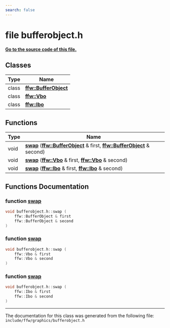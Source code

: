 ```yaml
---
search: false
---
```


# file bufferobject.h

**[Go to the source code of this file.](bufferobject_8h_source.md)**
## Classes

|Type|Name|
|-----|-----|
|class|[**ffw::BufferObject**](classffw_1_1_buffer_object.md)|
|class|[**ffw::Vbo**](classffw_1_1_vbo.md)|
|class|[**ffw::Ibo**](classffw_1_1_ibo.md)|


## Functions

|Type|Name|
|-----|-----|
|void|[**swap**](bufferobject_8h.md#1a2975f657829d8626254acad5498867cd) (**[ffw::BufferObject](classffw_1_1_buffer_object.md)** & first, **[ffw::BufferObject](classffw_1_1_buffer_object.md)** & second) |
|void|[**swap**](bufferobject_8h.md#1a22c793bfec49ef2cc376d6f895ff856a) (**[ffw::Vbo](classffw_1_1_vbo.md)** & first, **[ffw::Vbo](classffw_1_1_vbo.md)** & second) |
|void|[**swap**](bufferobject_8h.md#1a822c36ebed8cdc65d03490e23d0d9893) (**[ffw::Ibo](classffw_1_1_ibo.md)** & first, **[ffw::Ibo](classffw_1_1_ibo.md)** & second) |


## Functions Documentation

### function <a id="1a2975f657829d8626254acad5498867cd" href="#1a2975f657829d8626254acad5498867cd">swap</a>

```cpp
void bufferobject.h::swap (
    ffw::BufferObject & first
    ffw::BufferObject & second
)
```



### function <a id="1a22c793bfec49ef2cc376d6f895ff856a" href="#1a22c793bfec49ef2cc376d6f895ff856a">swap</a>

```cpp
void bufferobject.h::swap (
    ffw::Vbo & first
    ffw::Vbo & second
)
```



### function <a id="1a822c36ebed8cdc65d03490e23d0d9893" href="#1a822c36ebed8cdc65d03490e23d0d9893">swap</a>

```cpp
void bufferobject.h::swap (
    ffw::Ibo & first
    ffw::Ibo & second
)
```





----------------------------------------
The documentation for this class was generated from the following file: `include/ffw/graphics/bufferobject.h`
